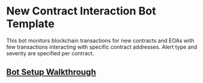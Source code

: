# New Contract Interaction Bot Template

This bot monitors blockchain transactions for new contracts and EOAs with few transactions
interacting with specific contract addresses. Alert type and severity are specified per contract.

## [Bot Setup Walkthrough](SETUP.md)
